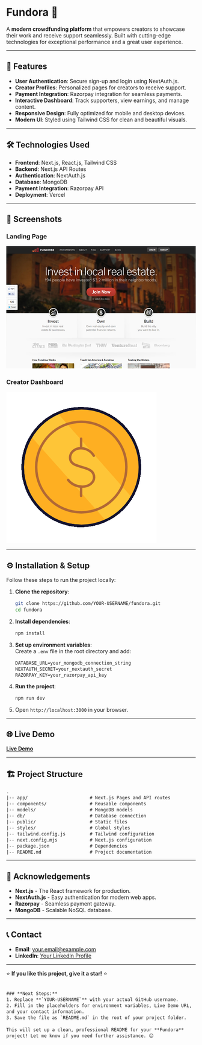 # Fundora 🚀  

A **modern crowdfunding platform** that empowers creators to showcase their work and receive support seamlessly. Built with cutting-edge technologies for exceptional performance and a great user experience.

---

## 🚀 Features

- **User Authentication**: Secure sign-up and login using NextAuth.js.
- **Creator Profiles**: Personalized pages for creators to receive support.
- **Payment Integration**: Razorpay integration for seamless payments.
- **Interactive Dashboard**: Track supporters, view earnings, and manage content.
- **Responsive Design**: Fully optimized for mobile and desktop devices.
- **Modern UI**: Styled using Tailwind CSS for clean and beautiful visuals.

---

## 🛠️ Technologies Used

- **Frontend**: Next.js, React.js, Tailwind CSS  
- **Backend**: Next.js API Routes  
- **Authentication**: NextAuth.js  
- **Database**: MongoDB  
- **Payment Integration**: Razorpay API  
- **Deployment**: Vercel  

---

## 📸 Screenshots  

### Landing Page  
![Landing Page](public/demo-page.jpg)  

### Creator Dashboard  
![Dashboard](public/coin.gif)  

---

## ⚙️ Installation & Setup  

Follow these steps to run the project locally:

1. **Clone the repository**:  
   ```bash
   git clone https://github.com/YOUR-USERNAME/fundora.git
   cd fundora
   ```

2. **Install dependencies**:  
   ```bash
   npm install
   ```

3. **Set up environment variables**:  
   Create a `.env` file in the root directory and add:  
   ```plaintext
   DATABASE_URL=your_mongodb_connection_string
   NEXTAUTH_SECRET=your_nextauth_secret
   RAZORPAY_KEY=your_razorpay_api_key
   ```

4. **Run the project**:  
   ```bash
   npm run dev
   ```

5. Open `http://localhost:3000` in your browser.

---

## 🌐 Live Demo  

[**Live Demo**](https://your-live-demo-url.com)  

---

## 🏗️ Project Structure  

```plaintext
.
|-- app/                       # Next.js Pages and API routes
|-- components/                # Reusable components
|-- models/                    # MongoDB models
|-- db/                        # Database connection
|-- public/                    # Static files
|-- styles/                    # Global styles
|-- tailwind.config.js         # Tailwind configuration
|-- next.config.mjs            # Next.js configuration
|-- package.json               # Dependencies
|-- README.md                  # Project documentation
```

---

## 🙌 Acknowledgements  

- **Next.js** - The React framework for production.  
- **NextAuth.js** - Easy authentication for modern web apps.  
- **Razorpay** - Seamless payment gateway.  
- **MongoDB** - Scalable NoSQL database.  

---

## 📞 Contact  

- **Email**: your.email@example.com  
- **LinkedIn**: [Your LinkedIn Profile](https://linkedin.com/in/yourprofile)  

---

⭐ **If you like this project, give it a star!** ⭐  
```

### **Next Steps:**
1. Replace **`YOUR-USERNAME`** with your actual GitHub username.
2. Fill in the placeholders for environment variables, Live Demo URL, and your contact information.
3. Save the file as `README.md` in the root of your project folder.

This will set up a clean, professional README for your **Fundora** project! Let me know if you need further assistance. 😊

